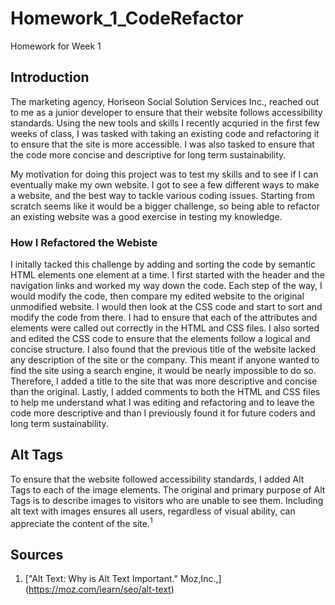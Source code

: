 # Homework_1_CodeRefactor
Homework for Week 1

## Introduction

The marketing agency, Horiseon Social Solution Services Inc., reached out to me as a junior developer to ensure that their website follows accessibility standards. Using the new tools and skills I recently acquried in the first few weeks of class, I was tasked with taking an existing code and refactoring it to ensure that the site is more accessible. I was also tasked to ensure that the code more concise and descriptive for long term sustainability.

My motivation for doing this project was to test my skills and to see if I can eventually make my own website. I got to see a few different ways to make a website, and the best way to tackle various coding issues. Starting from scratch seems like it would be a bigger challenge, so being able to refactor an existing website was a good exercise in testing my knowledge. 

### How I Refactored the Webiste

I initally tacked this challenge by adding and sorting the code by semantic HTML elements one element at a time. I first started with the header and the navigation links and worked my way down the code. Each step of the way, I would modify the code, then compare my edited website to the original unmodified website. I would then look at the CSS code and start to sort and modify the code from there. I had to ensure that each of the attributes and elements were called out correctly in the HTML and CSS files. I also sorted and edited the CSS code to ensure that the elements follow a logical and concise structure. I also found that the previous title of the website lacked any description of the site or the company. This meant if anyone wanted to find the site using a search engine, it would be nearly impossible to do so. Therefore, I added a title to the site that was more descriptive and concise than the original. Lastly, I added comments to both the HTML and CSS files to help me understand what I was editing and refactoring and to leave the code more descriptive and than I previously found it for future coders and long term sustainability.

## Alt Tags

To ensure that the website followed accessibility standards, I added Alt Tags to each of the image elements. The original and primary purpose of Alt Tags is to describe images to visitors who are unable to see them. Including alt text with images ensures all users, regardless of visual ability, can appreciate the content of the site.<sup>1</sup>


## Sources
1. ["Alt Text: Why is Alt Text Important." Moz,Inc.,] (https://moz.com/learn/seo/alt-text)